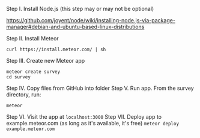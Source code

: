 Step I. Install Node.js (this step may or may not be optional)

https://github.com/joyent/node/wiki/installing-node.js-via-package-manager#debian-and-ubuntu-based-linux-distributions

Step II. Install Meteor
```
curl https://install.meteor.com/ | sh
```
Step III. Create new Meteor app
```
meteor create survey
cd survey
```
Step IV. Copy files from GitHub into folder
Step V. Run app. From the survey directory, run:
```
meteor
```
Step VI. Visit the app at
```localhost:3000```
Step VII. Deploy app to example.meteor.com (as long as it's available, it's free)
```meteor deploy example.meteor.com```

